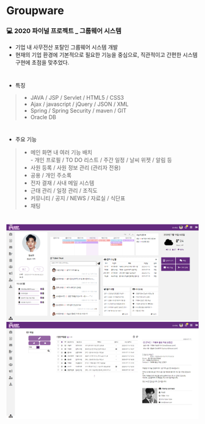 # Groupware
### 💻 2020 파이널 프로젝트 _ 그룹웨어 시스템 
 + 기업 내 사무전산 포탈인 그룹웨어 시스템 개발   
 + 현재의 기업 환경에 기본적으로 필요한 기능을 중심으로, 직관적이고 간편한 시스템 구현에 초점을 맞추었다.
 #
 + 특징 
 > + JAVA / JSP / Servlet / HTML5 / CSS3 
 > + Ajax / javascript / jQuery / JSON / XML
 > + Spring / Spring Security / maven / GIT 
 > + Oracle DB 
 #
 + 주요 기능 
> + 메인 화면 내 여러 기능 배치   
    - 개인 프로필 / TO DO 리스트 / 주간 일정 / 날씨 위젯 / 알림 등 
> + 사원 등록 / 사원 정보 관리 (관리자 전용) 
> + 공용 / 개인 주소록 
> + 전자 결재 / 사내 메일 시스템 
> + 근태 관리 / 일정 관리 / 조직도 
> + 커뮤니티 / 공지 / NEWS / 자료실 / 식단표 
> + 채팅 
 #
 <img src="./src/main/webapp/resource/images/main.png">
 <img src="./src/main/webapp/resource/images/mail.png">
